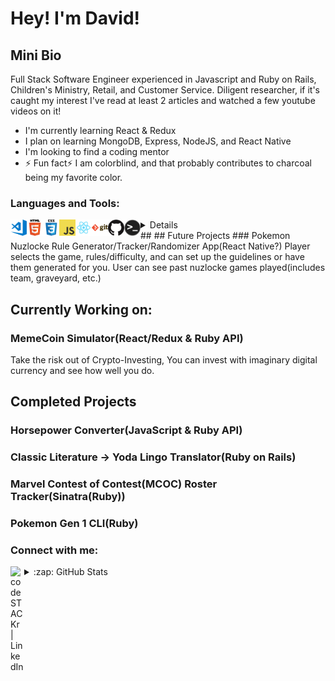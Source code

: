 # Hey! I'm David!
## Mini Bio
Full Stack Software Engineer experienced in Javascript and Ruby on Rails, Children's Ministry, Retail, and Customer Service. Diligent researcher, if it's caught my interest I've read at least 2 articles and watched a few youtube videos on it!

- I'm currently learning React & Redux
- I plan on learning MongoDB, Express, NodeJS, and React Native
- I'm looking to find a coding mentor
- ⚡ Fun fact⚡ I am colorblind, and that probably contributes to charcoal being my favorite color.
 
### Languages and Tools:

<img align="left" alt="Visual Studio Code" width="26px" src="https://raw.githubusercontent.com/github/explore/80688e429a7d4ef2fca1e82350fe8e3517d3494d/topics/visual-studio-code/visual-studio-code.png" />
<img align="left" alt="HTML5" width="26px" src="https://raw.githubusercontent.com/github/explore/80688e429a7d4ef2fca1e82350fe8e3517d3494d/topics/html/html.png" />
<img align="left" alt="CSS3" width="26px" src="https://raw.githubusercontent.com/github/explore/80688e429a7d4ef2fca1e82350fe8e3517d3494d/topics/css/css.png" />
<img align="left" alt="JavaScript" width="26px" src="https://raw.githubusercontent.com/github/explore/80688e429a7d4ef2fca1e82350fe8e3517d3494d/topics/javascript/javascript.png" />
<img align="left" alt="React" width="26px" src="https://raw.githubusercontent.com/github/explore/80688e429a7d4ef2fca1e82350fe8e3517d3494d/topics/react/react.png" />
<img align="left" alt="Git" width="26px" src="https://raw.githubusercontent.com/github/explore/80688e429a7d4ef2fca1e82350fe8e3517d3494d/topics/git/git.png" />
<img align="left" alt="GitHub" width="26px" src="https://raw.githubusercontent.com/github/explore/78df643247d429f6cc873026c0622819ad797942/topics/github/github.png" />
<img align="left" alt="Terminal" width="26px" src="https://raw.githubusercontent.com/github/explore/80688e429a7d4ef2fca1e82350fe8e3517d3494d/topics/terminal/terminal.png" />

<details>

[![Top Langs](https://github-readme-stats.vercel.app/api/top-langs/?username=david-p-molina&layout=compact)](https://github.com/anuraghazra/github-readme-stats)
</details>
##
## Future Projects
### Pokemon Nuzlocke Rule Generator/Tracker/Randomizer App(React Native?)
Player selects the game, rules/difficulty, and can set up the guidelines or have them generated for you. User can see past nuzlocke games played(includes team, graveyard, etc.)

## Currently Working on:
### MemeCoin Simulator(React/Redux & Ruby API)
Take the risk out of Crypto-Investing, You can invest with imaginary digital currency and see how well you do.

## Completed Projects
### Horsepower Converter(JavaScript & Ruby API)
### Classic Literature -> Yoda Lingo Translator(Ruby on Rails)
### Marvel Contest of Contest(MCOC) Roster Tracker(Sinatra(Ruby))
### Pokemon Gen 1 CLI(Ruby)

### Connect with me:

[<img align="left" alt="codeSTACKr | LinkedIn" width="22px" src="https://cdn.jsdelivr.net/npm/simple-icons@v3/icons/linkedin.svg" />][linkedin]

<details>
  <summary>:zap: GitHub Stats</summary>

  <img align="center" alt="david-p-molina's GitHub Stats" src="https://github-readme-stats.vercel.app/api?username=david-p-molina&show_icons=true&hide_border=true" />
[![David Molina's GitHub stats](https://github-readme-stats.vercel.app/api?username=david-p-molina)](https://github.com/anuraghazra/github-readme-stats)

</details>

<!-- resources: -->
<!-- https://github.com/abhisheknaiidu/awesome-github-profile-readme/#tools -->

[linkedin]: https://linkedin.com/in/david-p-molina/